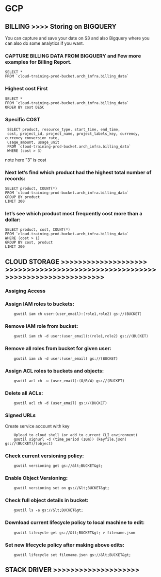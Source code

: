 # GCP

## BILLING >>>> Storing on BIGQUERY

You can capture and save your date on S3 and also Bigquery where you can also do some analytics if you want.

### CAPTURE BILLING DATA FROM BIGQUERY and Few more examples for Billing Report.
    SELECT *  
    FROM `cloud-training-prod-bucket.arch_infra.billing_data`

### Highest cost First 
    SELECT *  
    FROM `cloud-training-prod-bucket.arch_infra.billing_data`
    ORDER BY cost DESC
    
### Specific COST 

     SELECT product, resource_type, start_time, end_time,  
     cost, project_id, project_name, project_labels_key, currency, currency_conversion_rate,
     usage_amount, usage_unit
     FROM `cloud-training-prod-bucket.arch_infra.billing_data`
     WHERE (cost > 3)  

note here "3" is cost

### Next let’s find which product had the highest total number of records:

    SELECT product, COUNT(*)
    FROM `cloud-training-prod-bucket.arch_infra.billing_data`
    GROUP BY product
    LIMIT 200

###  let’s see which product most frequently cost more than a dollar:

    SELECT product, cost, COUNT(*)
    FROM `cloud-training-prod-bucket.arch_infra.billing_data`
    WHERE (cost > 1)
    GROUP BY cost, product
    LIMIT 200
    
## CLOUD STORAGE  >>>>>>>>>>>>>>>>>>>> >>>>>>>>>>>>>>>>>>>>>>>>>>>>>>>>>>>>>>>>>>>>>>>>>>>>>>>>>>
### Assiging Access

### Assign IAM roles to buckets:

        gsutil iam ch user:(user_email):(role1,role2) gs://(BUCKET)

### Remove IAM role from bucket:

        gsutil iam ch -d user:(user_email):(role1,role2) gs://(BUCKET)

### Remove all roles from bucket for given user:

        gsutil iam ch -d user:(user_email) gs://(BUCKET)

### Assign ACL roles to buckets and objects:

        gsutil acl ch -u (user_email):(O/R/W) gs://(BUCKET)

### Delete all ACLs:

        gsutil acl ch -d (user_email) gs://(BUCKET)

### Signed URLs

Create service account with key
        
        Upload to cloud shell (or add to current CLI environment)
        gsutil signurl -d (time_period (10m)) (keyfile.json) gs://(BUCKET)/(object)

### Check current versioning policy:

        gsutil versioning get gs://&lt;BUCKET&gt;

### Enable Object Versioning:

        gsutil versioning set on gs://&lt;BUCKET&gt;

### Check full object details in bucket:

        gsutil ls -a gs://&lt;BUCKET&gt;

### Download current lifecycle policy to local machine to edit:

        gsutil lifecycle get gs://&lt;BUCKET&gt; > filename.json

### Set new lifecycle policy after making above edits:

        gsutil lifecycle set filename.json gs://&lt;BUCKET&gt;


 ## STACK DRIVER >>>>>>>>>>>>>>>>>>>>
